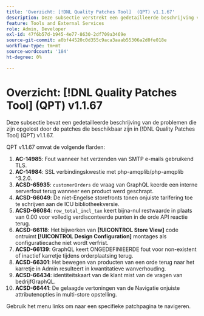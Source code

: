 ```yaml
---
title: 'Overzicht: [!DNL Quality Patches Tool]  (QPT) v1.1.67'
description: Deze subsectie verstrekt een gedetailleerde beschrijving van de kwesties die door de flarden beschikbaar in  [!DNL Quality Patches Tool]  (QPT) v1.1.67 worden bevestigd.
feature: Tools and External Services
role: Admin, Developer
exl-id: 47f6b57d-b945-4e77-8630-2df709a3469e
source-git-commit: a0bf44520c0d355c9aca3aaab55306a2d0fe018e
workflow-type: tm+mt
source-wordcount: '184'
ht-degree: 0%

---
```


# Overzicht: [!DNL Quality Patches Tool] (QPT) v1.1.67

Deze subsectie bevat een gedetailleerde beschrijving van de problemen die zijn opgelost door de patches die beschikbaar zijn in [!DNL Quality Patches Tool] (QPT) v1.1.67.

QPT v1.1.67 omvat de volgende flarden:
1. **AC-14985**: Fout wanneer het verzenden van SMTP e-mails gebruikend TLS.
1. **AC-14984**: SSL verbindingskwestie met php-amqplib/php-amqplib ^3.2.0.
1. **ACSD-65935**: `customerOrders` de vraag van GraphQL keerde een interne serverfout terug wanneer een product werd geschrapt.
1. **ACSD-66049**: De niet-Engelse storefronts tonen onjuiste tarifering toe te schrijven aan de ICU bibliotheekversie.
1. **ACSD-66084**: `row_total_incl_tax` keert bijna-nul restwaarde in plaats van 0.00 voor volledig verdisconteerde punten in de orde API reactie terug.
1. **ACSD-66118**: Het bijwerken van **[!UICONTROL Store View]** code ontruimt **[!UICONTROL Design Configuration]** montages als configuratiecache niet wordt verfrist.
1. **ACSD-66139**: GraphQL keert ONGEDEFINIEERDE fout voor non-existent of inactief karretje tijdens orderplaatsing terug.
1. **ACSD-66301**: Het bewegen van producten van een orde terug naar het karretje in Admin resulteert in kwantitatieve wanverhouding.
1. **ACSD-66434**: identiteitskaart van de klant mist van de vragen van bedrijfGraphQL.
1. **ACSD-66441**: De gelaagde vertoningen van de Navigatie onjuiste attributenopties in multi-store opstelling.

Gebruik het menu links om naar een specifieke patchpagina te navigeren.
